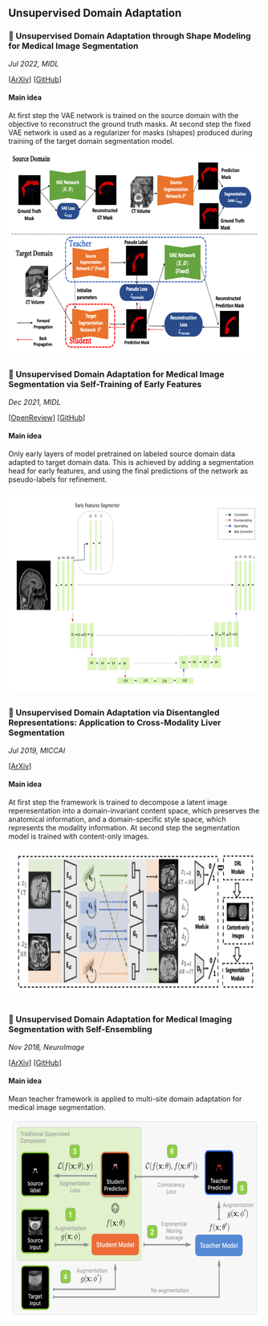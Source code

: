 ## Unsupervised Domain Adaptation

### :small_blue_diamond: Unsupervised Domain Adaptation through Shape Modeling for Medical Image Segmentation
_Jul 2022, MIDL_  

[[ArXiv](https://arxiv.org/abs/2207.02529)]
[[GitHub](https://github.com/yyNoBug/VAE_segmentation)]

#### Main idea
At first step the VAE network is trained on the source domain with the objective to reconstruct the ground truth masks. At second step the fixed VAE network is used as a regularizer for masks (shapes) produced during training of the target domain segmentation model.

<img src="medical_unsupervised_domain_adaptation_images/shape_modeling_framework.png" height="400" />

##

### :small_blue_diamond: Unsupervised Domain Adaptation for Medical Image Segmentation via Self-Training of Early Features
_Dec 2021, MIDL_  

[[OpenReview](https://openreview.net/forum?id=wc9qnxw35tS)]
[[GitHub](https://github.com/ferasha/UDAS)]

#### Main idea
Only early layers of model pretrained on labeled source domain data adapted to target domain data. This is achieved by adding a segmentation
head for early features, and using the final predictions of the network as pseudo-labels for refinement.

<img src="medical_unsupervised_domain_adaptation_images/early_features_model.png" height="400" />

##

### :small_blue_diamond: Unsupervised Domain Adaptation via Disentangled Representations: Application to Cross-Modality Liver Segmentation
_Jul 2019, MICCAI_  

[[ArXiv](https://arxiv.org/abs/1907.13590)]

#### Main idea
At first step the framework is trained to decompose a latent image reperesentation into a domain-invariant content space, which preserves the anatomical information, and a domain-specific style space, which represents the modality information. At second step the segmentation model is trained with content-only images.

<img src="medical_unsupervised_domain_adaptation_images/dadr_framework.png" height="300" />

##

### :small_blue_diamond: Unsupervised Domain Adaptation for Medical Imaging Segmentation with Self-Ensembling
_Nov 2018, NeuroImage_  

[[ArXiv](https://arxiv.org/abs/1811.06042)]
[[GitHub](https://github.com/neuropoly/domainadaptation)]

#### Main idea
Mean teacher framework is applied to multi-site domain adaptation for medical image segmentation.

<img src="medical_unsupervised_domain_adaptation_images/self_ensembling_framework.png" height="400" />
